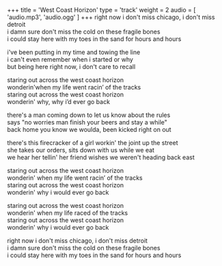 +++
title = 'West Coast Horizon'
type = 'track'
weight = 2
audio = [
    'audio.mp3',
    'audio.ogg'
]
+++
right now i don't miss chicago, i don't miss detroit  
i damn sure don't miss the cold on these fragile bones  
i could stay here with my toes in the sand for hours and hours

i've been putting in my time and towing the line  
i can't even remember when i started or why  
but being here right now, i don't care to recall

staring out across the west coast horizon  
wonderin'when my life went racin’ of the tracks  
staring out across the west coast horizon  
wonderin' why, why i’d ever go back

there's a man coming down to let us know about the rules  
says "no worries man finish your beers and stay a while"  
back home you know we woulda, been kicked right on out  

there's this firecracker of a girl workin' the joint up the street  
she takes our orders, sits down with us while we eat  
we hear her tellin' her friend wishes we weren't heading back east

staring out across the west coast horizon  
wonderin' when my life went racin’ of the tracks  
staring out across the west coast horizon  
wonderin' why i would ever go back

staring out across the west coast horizon  
wonderin' when my life raced of the tracks  
staring out across the west coast horizon  
wonderin' why i would ever go back

right now i don't miss chicago, i don't miss detroit  
i damn sure don't miss the cold on these fragile bones  
i could stay here with my toes in the sand for hours and hours  
